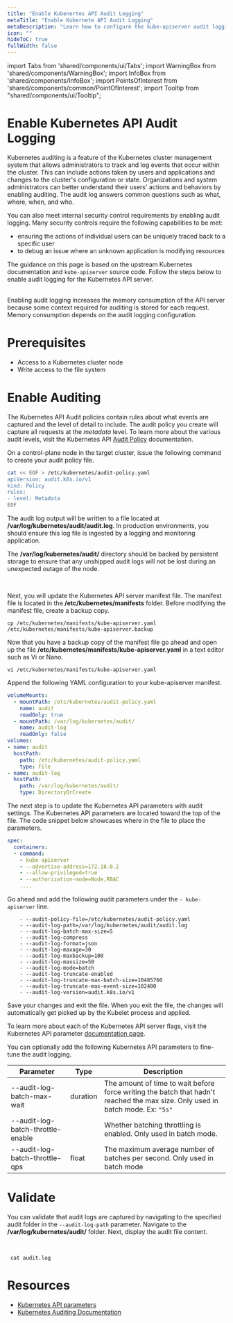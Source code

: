 ```yaml
---
title: "Enable Kubenertes API Audit Logging"
metaTitle: "Enable Kubernete API Audit Logging"
metaDescription: "Learn how to configure the kube-apiserver audit logging feature for Palette."
icon: ""
hideToC: true
fullWidth: false
---
```


import Tabs from 'shared/components/ui/Tabs';
import WarningBox from 'shared/components/WarningBox';
import InfoBox from 'shared/components/InfoBox';
import PointsOfInterest from 'shared/components/common/PointOfInterest';
import Tooltip from "shared/components/ui/Tooltip";

# Enable Kubernetes API Audit Logging

Kubernetes auditing is a feature of the Kubernetes cluster management system that allows administrators to track and log events that occur within the cluster. This can include actions taken by users and applications and changes to the cluster's configuration or state. Organizations and system administrators can better understand their users' actions and behaviors by enabling auditing. The audit log answers common questions such as what, where, when, and who.

You can also meet internal security control requirements by enabling audit logging. Many security controls require the following capabilities to be met:
- ensuring the actions of individual users can be uniquely traced back to a specific user
- to debug an issue where an unknown application is modifying resources

The guidance on this page is based on the upstream Kubernetes documentation and `kube-apiserver` source code. Follow the steps below to enable audit logging for the Kubernetes API server.

<br />

<WarningBox>
Enabling audit logging increases the memory consumption of the API server because some context required for auditing is stored for each request. Memory consumption depends on the audit logging configuration.
</WarningBox>

# Prerequisites

- Access to a Kubernetes cluster node
- Write access to the file system


# Enable Auditing

The Kubernetes API Audit policies contain rules about what events are captured and the level of detail to include.
The audit policy you create will capture all requests at the *metadata* level. To learn more about the various audit levels, visit the Kubernetes API [Audit Policy](https://kubernetes.io/docs/tasks/debug/debug-cluster/audit/#audit-policy) documentation.

On a control-plane node in the target cluster, issue the following command to create your audit policy file.
<br />

```bash
cat << EOF > /etc/kubernetes/audit-policy.yaml
apiVersion: audit.k8s.io/v1
kind: Policy
rules:
- level: Metadata
EOF
```
The audit log output will be written to a file located at **/var/log/kubernetes/audit/audit.log**. In production environments, you should ensure this log file is ingested by a logging and monitoring application. 

The **/var/log/kubernetes/audit/** directory should be backed by persistent storage to ensure that any unshipped audit logs will not be lost during an unexpected outage of the node.

<br />

Next, you will update the Kubernetes API server manifest file. The manifest file is located in the **/etc/kubernetes/manifests** folder. 
Before modifying the manifest file, create a backup copy. 

```shell
cp /etc/kubernetes/manifests/kube-apiserver.yaml  /etc/kubernetes/manifests/kube-apiserver.backup 
```

Now that you have a backup copy of the manifest file go ahead and open up the file **/etc/kubernetes/manifests/kube-apiserver.yaml** in a text editor such as Vi or Nano.

```shell
vi /etc/kubernetes/manifests/kube-apiserver.yaml
```

Append the following YAML configuration to your kube-apiserver manifest.

```yaml
volumeMounts:
  - mountPath: /etc/kubernetes/audit-policy.yaml
    name: audit
    readOnly: true
  - mountPath: /var/log/kubernetes/audit/
    name: audit-log
    readOnly: false
volumes:
- name: audit
  hostPath:
    path: /etc/kubernetes/audit-policy.yaml
    type: File
- name: audit-log
  hostPath:
    path: /var/log/kubernetes/audit/
    type: DirectoryOrCreate
```

The next step is to update the Kubernetes API parameters with audit settings. 
The Kubernetes API parameters are located toward the top of the file. The code snippet below showcases where in the file to place the parameters.

```yaml
spec:
  containers:
  - command:
    - kube-apiserver
    - --advertise-address=172.18.0.2
    - --allow-privileged=true
    - --authorization-mode=Node,RBAC
    ....
```

Go ahead and add the following audit parameters under the `- kube-apiserver` line.

```shell
    - --audit-policy-file=/etc/kubernetes/audit-policy.yaml
    - --audit-log-path=/var/log/kubernetes/audit/audit.log
    - --audit-log-batch-max-size=5
    - --audit-log-compress
    - --audit-log-format=json
    - --audit-log-maxage=30
    - --audit-log-maxbackup=100
    - --audit-log-maxsize=50
    - --audit-log-mode=batch
    - --audit-log-truncate-enabled
    - --audit-log-truncate-max-batch-size=10485760
    - --audit-log-truncate-max-event-size=102400
    - --audit-log-version=audit.k8s.io/v1
```

Save your changes and exit the file. When you exit the file, the changes will automatically get picked up by the Kubelet process and applied.

To learn more about each of the Kubernetes API server flags, visit the Kubernetes API parameter [documentation page](https://kubernetes.io/docs/reference/command-line-tools-reference/kube-apiserver/).

<InfoBox>
You can optionally add the following Kubernetes API parameters to fine-tune the audit logging.

| Parameter                         | Type     | Description                                                                                                                   |
|-----------------------------------|----------|-------------------------------------------------------------------------------------------------------------------------------|
| --audit-log-batch-max-wait        | duration | The amount of time to wait before force writing the batch that hadn't reached the max size. Only used in batch mode. Ex: `"5s"` |
| --audit-log-batch-throttle-enable |          | Whether batching throttling is enabled. Only used in batch mode.                                                              |
| --audit-log-batch-throttle-qps    | float    | The maximum average number of batches per second. Only used in batch mode                                                     |

</InfoBox>

# Validate

You can validate that audit logs are captured by navigating to the specified audit folder in the `--audit-log-path` parameter. 
Navigate to the **/var/log/kubernetes/audit/** folder. Next, display the audit file content.

<br />

```shell
 cat audit.log
```

# Resources

- [Kubernetes API parameters](https://kubernetes.io/docs/reference/command-line-tools-reference/kube-apiserver/)
- [Kubernetes Auditing Documentation](https://kubernetes.io/docs/tasks/debug/debug-cluster/audit/)